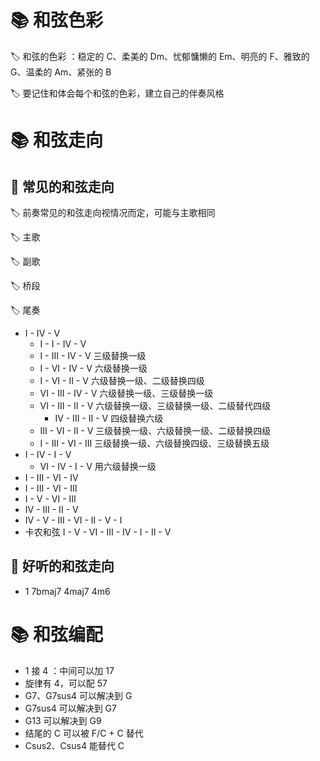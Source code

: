 # 📚 和弦色彩
🏷️ 和弦的色彩 ：稳定的 C、柔美的 Dm、忧郁慵懒的 Em、明亮的 F、雅致的 G、温柔的 Am、紧张的 B

🏷️ 要记住和体会每个和弦的色彩，建立自己的伴奏风格

# 📚 和弦走向
## 📖 常见的和弦走向
🏷️ 前奏常见的和弦走向视情况而定，可能与主歌相同

🏷️ 主歌

🏷️ 副歌

🏷️ 桥段

🏷️ 尾奏

- I - IV - V
	- I - I - IV - V
	- I - III - IV - V 三级替换一级
	- I - VI - IV - V 六级替换一级
	- I - VI - II - V 六级替换一级、二级替换四级
	- VI - III - IV - V 六级替换一级、三级替换一级
	- VI - III - II - V 六级替换一级、三级替换一级、二级替代四级
		- IV - III - II - V 四级替换六级
	- III - VI - II - V 三级替换一级、六级替换一级、二级替换四级
	- I - III - VI - III 三级替换一级、六级替换四级、三级替换五级
- I - IV - I - V
	- VI - IV - I - V 用六级替换一级
- I - III - VI - IV
- I - III - VI - III
- I - V - VI - III
- IV - III - II - V
- IV - V - III - VI - II - V - I
- 卡农和弦 I - V - VI - III - IV - I - II - V

## 📖 好听的和弦走向
- 1 7bmaj7 4maj7 4m6


# 📚 和弦编配
- 1 接 4 ：中间可以加 17
- 旋律有 4，可以配 57
- G7、G7sus4 可以解决到 G
- G7sus4 可以解决到 G7
- G13 可以解决到 G9
- 结尾的 C 可以被 F/C + C 替代
- Csus2、Csus4 能替代 C


